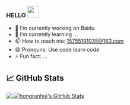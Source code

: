 ### HELLO <img src="https://raw.githubusercontent.com/MartinHeinz/MartinHeinz/master/wave.gif" width="30px">

<!--
**hongrunhui/hongrunhui** is a ✨ _special_ ✨ repository because its `README.md` (this file) appears on your GitHub profile.

Here are some ideas to get you started:

- 🔭 I’m currently working on ...
- 🌱 I’m currently learning ...
- 👯 I’m looking to collaborate on ...
- 🤔 I’m looking for help with ...
- 💬 Ask me about ...
- 📫 How to reach me: ...
- 😄 Pronouns: ...
- ⚡ Fun fact: ...
-->

- 🔭 I’m currently working on Baidu
- 🌱 I’m currently learning ...
- 📫 How to reach me: 15755191035@163.com
- 😄 Pronouns: Use code learn code
- ⚡ Fun fact: ...

## &#x1f4c8; GitHub Stats

<a href="https://github.com/hongrunhui/hongrunhui">
  <img align="center" src="https://github-readme-stats.vercel.app/api/top-langs/?username=hongrunhui&hide=java,html" />
</a> 

<a href="https://github.com/hongrunhui/hongrunhui">
  <img align="center" src="https://github-readme-stats.vercel.app/api?username=hongrunhui&show_icons=true&line_height=27&count_private=true" alt="hongrunhui's GitHub Stats" />
</a>

<!-- Resources -->
<!-- Icons: https://simpleicons.org/ -->
<!-- GitHub Stats: https://github.com/anuraghazra/github-readme-stats -->
<!-- Emojis: https://emojipedia.org/emoji/ -->
<!-- HTML Emojis: https://www.fileformat.info/index.htm -->
<!-- Shields: https://shields.io/ -->
<!-- Awesome GitHub Profile README: https://github.com/abhisheknaiidu/awesome-github-profile-readme -->

